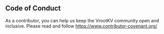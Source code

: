 ## Code of Conduct

As a contributor, you can help us keep the VrootKV community open and inclusive. Please read and follow https://www.contributor-covenant.org/
